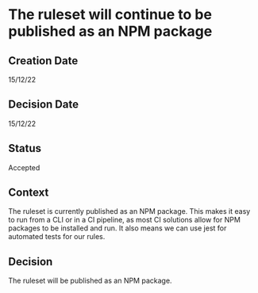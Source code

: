 # The ruleset will continue to be published as an NPM package

## Creation Date
15/12/22

## Decision Date
15/12/22

## Status
Accepted

## Context
The ruleset is currently published as an NPM package. 
This makes it easy to run from a CLI or in a CI pipeline, 
as most CI solutions allow for NPM packages to be installed and run. 
It also means we can use jest for automated tests for our rules.

## Decision
The ruleset will be published as an NPM package.
